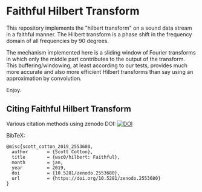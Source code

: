 # Faithful Hilbert Transform

This repository implements the "hilbert transform" on a sound data stream in a faithful manner.
The Hilbert transform is a phase shift in the frequency domain of all frequencies by 90 degrees.

The mechanism implemented here is a sliding window of Fourier transforms in which only the middle
part contributes to the output of the transform.  This buffering/windowing, at least according
to our tests, provides much more accurate and also more efficient Hilbert transforms than say 
using an approximation by convolution.

Enjoy.

## Citing Faithful Hilbert Transform

Various citation methods using zenodo DOI:
[![DOI](https://zenodo.org/badge/167553884.svg)](https://zenodo.org/badge/latestdoi/167553884)

BibTeX:

```
@misc{scott_cotton_2019_2553680,
  author       = {Scott Cotton},
  title        = {wsc0/hilbert: Faithful},
  month        = jan,
  year         = 2019,
  doi          = {10.5281/zenodo.2553680},
  url          = {https://doi.org/10.5281/zenodo.2553680}
}
```



